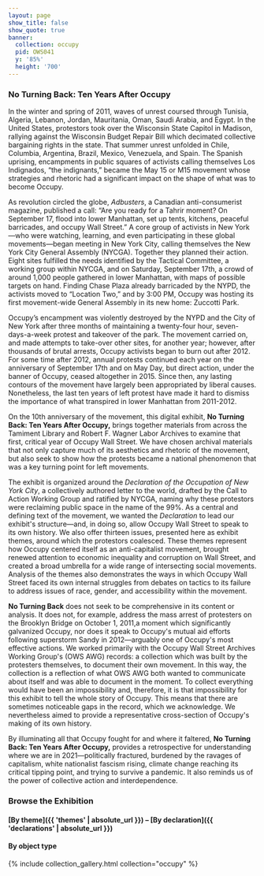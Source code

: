 ```yaml
---
layout: page
show_title: false
show_quote: true
banner:
  collection: occupy
  pid: OWS041
  y: '85%'
  height: '700'
---
```



### **No Turning Back: Ten Years After Occupy**

In the winter and spring of 2011, waves of unrest coursed through Tunisia, Algeria, Lebanon, Jordan, Mauritania, Oman, Saudi Arabia, and Egypt. In the United States, protestors took over the Wisconsin State Capitol in Madison, rallying against the Wisconsin Budget Repair Bill which decimated collective bargaining rights in the state. That summer unrest unfolded in Chile, Columbia, Argentina, Brazil, Mexico, Venezuela, and Spain. The Spanish uprising, encampments in public squares of activists calling themselves Los Indignados, “the indignants,” became the May 15 or M15 movement whose strategies and rhetoric had a significant impact on the shape of what was to become Occupy.

As revolution circled the globe, _Adbusters_, a Canadian anti-consumerist magazine, published a call: “Are you ready for a Tahrir moment? On September 17, flood into lower Manhattan, set up tents, kitchens, peaceful barricades, and occupy Wall Street.” A core group of activists in New York—who were watching, learning, and even participating in these global movements—began meeting in New York City, calling themselves the New York City General Assembly (NYCGA). Together they planned their action. Eight sites fulfilled the needs identified by the Tactical Committee, a working group within NYCGA, and on Saturday, September 17th, a crowd of around 1,000 people gathered in lower Manhattan, with maps of possible targets on hand. Finding Chase Plaza already barricaded by the NYPD, the activists moved to “Location Two,” and by 3:00 PM, Occupy was hosting its first movement-wide General Assembly in its new home: Zuccotti Park.

Occupy’s encampment was violently destroyed by the NYPD and the City of New York after three months of maintaining a twenty-four hour, seven-days-a-week protest and takeover of the park. The movement carried on, and made attempts to take-over other sites, for another year; however, after thousands of brutal arrests, Occupy activists began to burn out after 2012. For some time after 2012, annual protests continued each year on the anniversary of September 17th and on May Day, but direct action, under the banner of Occupy, ceased altogether in 2015. Since then, any lasting contours of the movement have largely been appropriated by liberal causes. Nonetheless, the last ten years of left protest have made it hard to dismiss the importance of what transpired in lower Manhattan from 2011-2012.

On the 10th anniversary of the movement, this digital exhibit, **No Turning Back: Ten Years After Occupy,** brings together materials from across the Tamiment Library and Robert F. Wagner Labor Archives to examine that first, critical year of Occupy Wall Street. We have chosen archival materials that not only capture much of its aesthetics and rhetoric of the movement, but also seek to show how the protests became a national phenomenon that was a key turning point for left movements.

The exhibit is organized around the _Declaration of the Occupation of New York City_, a collectively authored letter to the world, drafted by the Call to Action Working Group and ratified by NYCGA, naming why these protestors were reclaiming public space in the name of the 99%. As a central and defining text of the movement, we wanted the _Declaration_ to lead our exhibit's structure—and, in doing so, allow Occupy Wall Street to speak to its own history. We also offer thirteen issues, presented here as exhibit themes, around which the protestors coalesced. These themes represent how Occupy centered itself as an anti-capitalist movement, brought renewed attention to economic inequality and corruption on Wall Street, and created a broad umbrella for a wide range of intersecting social movements. Analysis of the themes also demonstrates the ways in which Occupy Wall Street faced its own internal struggles from debates on tactics to its failure to address issues of race, gender, and accessibility within the movement.

**No Turning Back** does not seek to be comprehensive in its content or analysis. It does not, for example, address the mass arrest of protesters on the Brooklyn Bridge on October 1, 2011,a moment which significantly galvanized Occupy, nor does it speak to Occupy's mutual aid efforts following superstorm Sandy in 2012—arguably one of Occupy's most effective actions. We worked primarily with the Occupy Wall Street Archives Working Group's (OWS AWG) records: a collection which was built by the protesters themselves, to document their own movement. In this way, the collection is a reflection of what OWS AWG both wanted to communicate about itself and was able to document in the moment. To collect everything would have been an impossibility and, therefore, it is that impossibility for this exhibit to tell the whole story of Occupy. This means that there are sometimes noticeable gaps in the record, which we acknowledge. We nevertheless aimed to provide a representative cross-section of Occupy's making of its own history.

By illuminating all that Occupy fought for and where it faltered, **No Turning Back: Ten Years After Occupy,** provides a retrospective for understanding where we are in 2021—politically fractured, burdened by the ravages of capitalism, white nationalist fascism rising, climate change reaching its critical tipping point, and trying to survive a pandemic. It also reminds us of the power of collective action and interdependence.


### Browse the Exhibition

#### [By theme]({{ 'themes' | absolute_url }}) – [By declaration]({{ 'declarations' | absolute_url }})

#### By object type

{% include collection_gallery.html collection="occupy" %}
